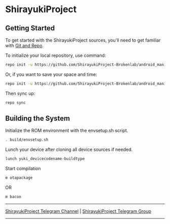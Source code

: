 # ShirayukiProject

 Getting Started
---------------
To get started with the ShirayukiProject sources, you'll need to get
familiar with [Git and Repo](https://source.android.com/setup/build/downloading).

To initialize your local repository, use command:

```bash
repo init -u https://github.com/ShirayukiProject-Brokenlab/android_manifest.git -b tsunemori-13
```

Or, if you want to save your space and time:

```bash
repo init -u https://github.com/ShirayukiProject-Brokenlab/android_manifest.git -b tsunemori-13 --depth=1
```

Then sync up:

```bash
repo sync
```

Building the System
-------------------
 Initialize the ROM environment with the envsetup.sh script.

```bash
. build/envsetup.sh
```

Lunch your device after cloning all device sources if needed.

```bash
lunch yuki_devicecodename-buildtype
```

Start compilation

```bash
m otapackage
```

OR

```bash
m bacon
```

---------------------------------------------------------------------------------------------------------------------

[ShirayukiProject Telegram Channel](https://t.me/shirayukiproject) | [ShirayukiProject Telegram Group](https://t.me/shirayukiproject_chat)

---------------------------------------------------------------------------------------------------------------------
